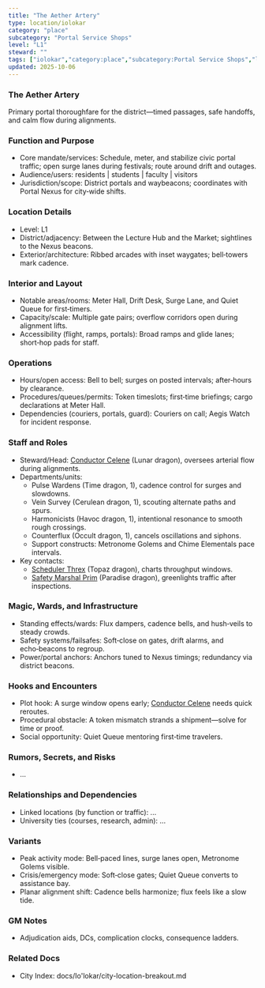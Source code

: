 ```yaml
---
title: "The Aether Artery"
type: location/iolokar
category: "place"
subcategory: "Portal Service Shops"
level: "L1"
steward: ""
tags: ["iolokar","category:place","subcategory:Portal Service Shops","level:L1"]
updated: 2025-10-06
---
```

### The Aether Artery

Primary portal thoroughfare for the district—timed passages, safe handoffs, and calm flow during alignments.

### Function and Purpose

- Core mandate/services: Schedule, meter, and stabilize civic portal traffic; open surge lanes during festivals; route around drift and outages.
- Audience/users: residents | students | faculty | visitors
- Jurisdiction/scope: District portals and waybeacons; coordinates with Portal Nexus for city‑wide shifts.

### Location Details

- Level: L1
- District/adjacency: Between the Lecture Hub and the Market; sightlines to the Nexus beacons.
- Exterior/architecture: Ribbed arcades with inset waygates; bell‑towers mark cadence.

### Interior and Layout

- Notable areas/rooms: Meter Hall, Drift Desk, Surge Lane, and Quiet Queue for first‑timers.
- Capacity/scale: Multiple gate pairs; overflow corridors open during alignment lifts.
- Accessibility (flight, ramps, portals): Broad ramps and glide lanes; short‑hop pads for staff.

### Operations

- Hours/open access: Bell to bell; surges on posted intervals; after‑hours by clearance.
- Procedures/queues/permits: Token timeslots; first‑time briefings; cargo declarations at Meter Hall.
- Dependencies (couriers, portals, guard): Couriers on call; Aegis Watch for incident response.

### Staff and Roles

- Steward/Head: [Conductor Celene](../People/conductor-celene.md) (Lunar dragon), oversees arterial flow during alignments.
- Departments/units:
  - Pulse Wardens (Time dragon, 1), cadence control for surges and slowdowns.
  - Vein Survey (Cerulean dragon, 1), scouting alternate paths and spurs.
  - Harmonicists (Havoc dragon, 1), intentional resonance to smooth rough crossings.
  - Counterflux (Occult dragon, 1), cancels oscillations and siphons.
  - Support constructs: Metronome Golems and Chime Elementals pace intervals.
- Key contacts:
  - [Scheduler Threx](../People/scheduler-threx.md) (Topaz dragon), charts throughput windows.
  - [Safety Marshal Prim](../People/safety-marshal-prim.md) (Paradise dragon), greenlights traffic after inspections.

### Magic, Wards, and Infrastructure

- Standing effects/wards: Flux dampers, cadence bells, and hush‑veils to steady crowds.
- Safety systems/failsafes: Soft‑close on gates, drift alarms, and echo‑beacons to regroup.
- Power/portal anchors: Anchors tuned to Nexus timings; redundancy via district beacons.

### Hooks and Encounters

- Plot hook: A surge window opens early; [Conductor Celene](../People/conductor-celene.md) needs quick reroutes.
- Procedural obstacle: A token mismatch strands a shipment—solve for time or proof.
- Social opportunity: Quiet Queue mentoring first‑time travelers.

### Rumors, Secrets, and Risks

- ...

### Relationships and Dependencies

- Linked locations (by function or traffic): ...
- University ties (courses, research, admin): ...

### Variants

- Peak activity mode: Bell‑paced lines, surge lanes open, Metronome Golems visible.
- Crisis/emergency mode: Soft‑close gates; Quiet Queue converts to assistance bay.
- Planar alignment shift: Cadence bells harmonize; flux feels like a slow tide.

### GM Notes

- Adjudication aids, DCs, complication clocks, consequence ladders.

### Related Docs

- City Index: docs/Io'lokar/city-location-breakout.md

